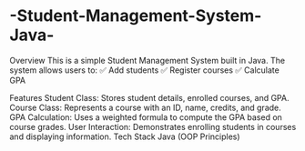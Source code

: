 # -Student-Management-System-Java-
Overview
This is a simple Student Management System built in Java. The system allows users to:
✅ Add students
✅ Register courses
✅ Calculate GPA

Features
Student Class: Stores student details, enrolled courses, and GPA.
Course Class: Represents a course with an ID, name, credits, and grade.
GPA Calculation: Uses a weighted formula to compute the GPA based on course grades.
User Interaction: Demonstrates enrolling students in courses and displaying information.
Tech Stack
Java (OOP Principles)
